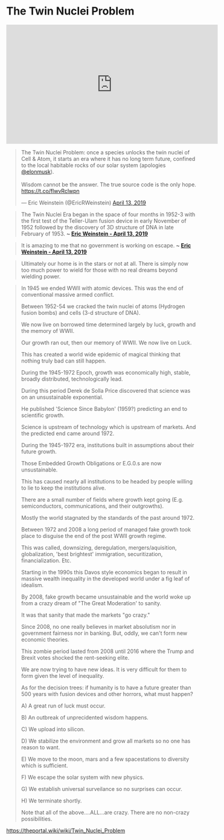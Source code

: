 # The Twin Nuclei Problem

<div class="video-container"><iframe width="560" height="315" src="https://www.youtube-nocookie.com/embed/pxKvFettlWg" frameborder="0" allow="accelerometer; autoplay; clipboard-write; encrypted-media; gyroscope; picture-in-picture" allowfullscreen></iframe></div>


<blockquote class="twitter-tweet"><p lang="en" dir="ltr">The Twin Nuclei Problem: once a species unlocks the twin nuclei of Cell &amp; Atom, it starts an era where it has no long term future, confined to the local habitable rocks of our solar system (apologies <a href="https://twitter.com/elonmusk?ref_src=twsrc%5Etfw">@elonmusk</a>).<br><br>Wisdom cannot be the answer. The true source code is the only hope. <a href="https://t.co/flwvRclwpn">https://t.co/flwvRclwpn</a></p>&mdash; Eric Weinstein (@EricRWeinstein) <a href="https://twitter.com/EricRWeinstein/status/1117085693883273218?ref_src=twsrc%5Etfw">April 13, 2019</a></blockquote> <script async src="https://platform.twitter.com/widgets.js" charset="utf-8"></script>

> The Twin Nuclei Era began in the space of four months in 1952-3 with the first test of the Teller-Ulam fusion device in early November of 1952 followed by the discovery of 3D structure of DNA in late February of 1953.
**~ [Eric Weinstein - April 13, 2019](https://twitter.com/EricRWeinstein/status/1117088074364665856?s=20)** 

> It is amazing to me that no government is working on escape.
**~ [Eric Weinstein - April 13, 2019](https://twitter.com/EricRWeinstein/status/1117088075849449472?s=20)**

> Ultimately our home is in the stars or not at all. There is simply now too much power to wield for those with no real dreams beyond wielding power.


> In 1945 we ended WWII with atomic devices. This was the end of conventional massive armed conflict.
> 
> Between 1952-54 we cracked the twin nuclei of atoms (Hydrogen fusion bombs) and cells (3-d structure of DNA).
> 
> We now live on borrowed time determined largely by luck, growth and the memory of WWII.
> 
> Our growth ran out, then our memory of WWII. We now live on Luck.
> 
> This has created a world wide epidemic of magical thinking that nothing truly bad can still happen.
> 
> During the 1945-1972 Epoch, growth was economically high, stable, broadly distributed, technologically lead.
> 
> During this period Derek de Solla Price discovered that science was on an unsustainable exponential.
> 
> He published 'Science Since Babylon' (1959?) predicting an end to scientific growth.
> 
> Science is upstream of technology which is upstream of markets. And the predicted end came around 1972.
> 
> During the 1945-1972 era, institutions built in assumptions about their future growth.
> 
> Those Embedded Growth Obligations or E.G.0.s are now unsustainable.
> 
> This has caused nearly all institutions to be headed by people willing to lie to keep the institutions alive.
> 
> There are a small number of fields where growth kept going (E.g. semiconductors, communications, and their outgrowths).
> 
> Mostly the world stagnated by the standards of the past around 1972.
> 
> Between 1972 and 2008 a long period of managed fake growth took place to disguise the end of the post WWII growth regime.
> 
> This was called, downsizing, deregulation, mergers/aquisition, globalization, 'best brightest' immigration, securitization, financialization. Etc.
> 
> Starting in the 1990s this Davos style economics began to result in massive wealth inequality in the developed world under a fig leaf of idealism.
> 
> By 2008, fake growth became unsustainable and the world woke up from a crazy dream of "The Great Moderation' to sanity.
> 
> It was that sanity that made the markets "go crazy."
> 
> Since 2008, no one really believes in market absolutism nor in government fairness nor in banking. But, oddly, we can't form new economic theories.
> 
> This zombie period lasted from 2008 until 2016 where the Trump and Brexit votes shocked the rent-seeking elite.
> 
> We are now trying to have new ideas. It is very difficult for them to form given the level of inequality.
> 
> As for the decision trees: if humanity is to have a future greater than 500 years with fusion devices and other horrors, what must happen?
> 
> A) A great run of luck must occur.
> 
> B) An outbreak of unprecidented wisdom happens.
> 
> C) We upload into silicon.
> 
> D) We stabilize the environment and grow all markets so no one has reason to want.
> 
> E) We move to the moon, mars and a few spacestations to diversity which is sufficient.
> 
> F) We escape the solar system with new physics.
> 
> G) We establish universal surveilance so no surprises can occur.
> 
> H) We terminate shortly.
> 
> Note that all of the above....ALL...are crazy. There are no non-crazy possibilities.


https://theportal.wiki/wiki/Twin_Nuclei_Problem
